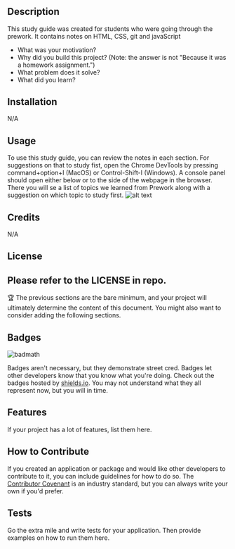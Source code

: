 # <Prework Study Guide>

## Description

This study guide was created for students who were going through the prework. It contains notes on HTML, CSS, git and javaScript

- What was your motivation?
- Why did you build this project? (Note: the answer is not "Because it was a homework assignment.")
- What problem does it solve?
- What did you learn?


## Installation

N/A

## Usage

To use this study guide, you can review the notes in each section. For suggestions on that to study fist, open the Chrome DevTools by pressing
command+option+I (MacOS) or Control-Shift-I (Windows). A console panel should open either below or to the side of the webpage in the browser. There you will se a list of topics we learned from Prework along with a suggestion on which topic to study first.
![alt text](assets/images/screenshot.png)

## Credits

N/A

## License

 Please refer to the LICENSE in repo.
---

🏆 The previous sections are the bare minimum, and your project will ultimately determine the content of this document. You might also want to consider adding the following sections.

## Badges

![badmath](https://img.shields.io/github/languages/top/nielsenjared/badmath)

Badges aren't necessary, but they demonstrate street cred. Badges let other developers know that you know what you're doing. Check out the badges hosted by [shields.io](https://shields.io/). You may not understand what they all represent now, but you will in time.

## Features

If your project has a lot of features, list them here.

## How to Contribute

If you created an application or package and would like other developers to contribute to it, you can include guidelines for how to do so. The [Contributor Covenant](https://www.contributor-covenant.org/) is an industry standard, but you can always write your own if you'd prefer.

## Tests

Go the extra mile and write tests for your application. Then provide examples on how to run them here.

